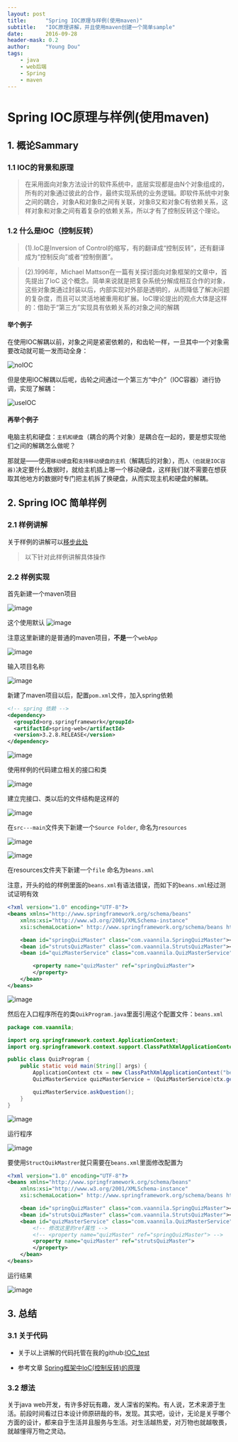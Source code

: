 ```yaml
---
layout: post
title:      "Spring IOC原理与样例(使用maven)"
subtitle:   "IOC原理讲解，并且使用maven创建一个简单sample"
date:       2016-09-28
header-mask: 0.2
author:     "Young Dou"
tags:
    - java
    - web后端
    - Spring
    - maven
---
```



# Spring IOC原理与样例(使用maven)

## 1. 概论Sammary


### 1.1 IOC的背景和原理

> 在采用面向对象方法设计的软件系统中，底层实现都是由N个对象组成的，所有的对象通过彼此的合作，最终实现系统的业务逻辑。即软件系统中对象之间的耦合，对象A和对象B之间有关联，对象B又和对象C有依赖关系，这样对象和对象之间有着复杂的依赖关系，所以才有了控制反转这个理论。

### 1.2 什么是IOC（控制反转）

> (1).IoC是Inversion of Control的缩写，有的翻译成“控制反转”，还有翻译成为“控制反向”或者“控制倒置”。

> (2).1996年，Michael Mattson在一篇有关探讨面向对象框架的文章中，首先提出了IoC 这个概念。简单来说就是把复杂系统分解成相互合作的对象，这些对象类通过封装以后，内部实现对外部是透明的，从而降低了解决问题的复杂度，而且可以灵活地被重用和扩展。IoC理论提出的观点大体是这样的：借助于“第三方”实现具有依赖关系的对象之间的解耦

#### 举个例子

在使用IOC解耦以前，对象之间是紧密依赖的，和齿轮一样，一旦其中一个对象需要改动就可能一发而动全身：

![noIOC](https://raw.githubusercontent.com/youngdou/youngdou.github.io/master/img/post_imag/2016-09-02/img1.png)

但是使用IOC解耦以后呢，齿轮之间通过一个第三方“中介”（IOC容器）进行协调，实现了解耦：

![useIOC](https://raw.githubusercontent.com/youngdou/youngdou.github.io/master/img/post_imag/2016-09-02/img2.png)

#### 再举个例子
电脑主机和硬盘：`主机和硬盘`（耦合的两个对象）是耦合在一起的，要是想实现他们之间的解耦怎么做呢？

那就是——使用`移动硬盘`和`支持移动硬盘的主机`（解耦后的对象），而`人（也就是IOC容器)`决定要什么数据时，就给主机插上哪一个移动硬盘，这样我们就不需要在想获取其他地方的数据时专门把主机拆了换硬盘，从而实现主机和硬盘的解耦。


## 2. Spring IOC 简单样例

### 2.1 样例讲解

关于样例的讲解可以[移步此处](http://www.open-open.com/lib/view/open1326850984030.html)

> 以下针对此样例讲解具体操作

### 2.2 样例实现

首先新建一个maven项目

![image](https://raw.githubusercontent.com/youngdou/youngdou.github.io/master/img/post_imag/2016-09-02/20160928102511.png)

这个使用默认
![image](https://raw.githubusercontent.com/youngdou/youngdou.github.io/master/img/post_imag/2016-09-02/20160928102247.png)

注意这里新建的是普通的maven项目，**不是**一个`webApp`

![image](https://raw.githubusercontent.com/youngdou/youngdou.github.io/master/img/post_imag/2016-09-02/20160928102307.png)

输入项目名称

![image](https://raw.githubusercontent.com/youngdou/youngdou.github.io/master/img/post_imag/2016-09-02/20160928102336.png)

新建了maven项目以后，配置`pom.xml`文件，加入spring依赖

```xml
<!-- spring 依赖 -->
<dependency>
  <groupId>org.springframework</groupId>
  <artifactId>spring-web</artifactId>
  <version>3.2.8.RELEASE</version>
</dependency>

```

![image](https://raw.githubusercontent.com/youngdou/youngdou.github.io/master/img/post_imag/2016-09-02/20160928102611.png)

使用样例的代码建立相关的接口和类

![image](https://raw.githubusercontent.com/youngdou/youngdou.github.io/master/img/post_imag/2016-09-02/20160928102829.png)

建立完接口、类以后的文件结构是这样的

![image](https://raw.githubusercontent.com/youngdou/youngdou.github.io/master/img/post_imag/2016-09-02/20160928102921.png)

在`src---main`文件夹下新建一个`Source Folder`, 命名为`resources`

![image](https://raw.githubusercontent.com/youngdou/youngdou.github.io/master/img/post_imag/2016-09-02/20160928104519.png)

![image](https://raw.githubusercontent.com/youngdou/youngdou.github.io/master/img/post_imag/2016-09-02/20160928104604.png)

在resources文件夹下新建一个`file` 命名为`beans.xml`

注意，开头的给的样例里面的`beans.xml`有语法错误，而如下的`beans.xml`经过测试证明有效

```xml
<?xml version="1.0" encoding="UTF-8"?>
<beans xmlns="http://www.springframework.org/schema/beans"
	xmlns:xsi="http://www.w3.org/2001/XMLSchema-instance"
	xsi:schemaLocation=" http://www.springframework.org/schema/beans http://www.springframework.org/schema/beans/spring-beans.xsd">

	<bean id="springQuizMaster" class="com.vaannila.SpringQuizMaster"></bean>
	<bean id="strutsQuizMaster" class="com.vaannila.StrutsQuizMaster"></bean>
	<bean id="quizMasterService" class="com.vaannila.QuizMasterService">

		<property name="quizMaster" ref="springQuizMaster">
		</property>
	</bean>
</beans>
```

![image](https://raw.githubusercontent.com/youngdou/youngdou.github.io/master/img/post_imag/2016-09-02/20160928104712.png)

然后在入口程序所在的类`QuikProgram.java`里面引用这个配置文件：`beans.xml`

```java
package com.vaannila;

import org.springframework.context.ApplicationContext;
import org.springframework.context.support.ClassPathXmlApplicationContext;

public class QuizProgram {
	public static void main(String[] args) {
        ApplicationContext ctx = new ClassPathXmlApplicationContext("beans.xml");//读取beans.xml中的内容
		QuizMasterService quizMasterService = (QuizMasterService)ctx.getBean("quizMasterService");

		quizMasterService.askQuestion();
	}
}
```

![image](https://raw.githubusercontent.com/youngdou/youngdou.github.io/master/img/post_imag/2016-09-02/20160928104756.png)

运行程序

![image](https://raw.githubusercontent.com/youngdou/youngdou.github.io/master/img/post_imag/2016-09-02/20160928104827.png)

要使用`StructQuikMastrer`就只需要在`beans.xml`里面修改配置为

```xml
<?xml version="1.0" encoding="UTF-8"?>
<beans xmlns="http://www.springframework.org/schema/beans"
	xmlns:xsi="http://www.w3.org/2001/XMLSchema-instance"
	xsi:schemaLocation=" http://www.springframework.org/schema/beans http://www.springframework.org/schema/beans/spring-beans.xsd">

	<bean id="springQuizMaster" class="com.vaannila.SpringQuizMaster"></bean>
	<bean id="strutsQuizMaster" class="com.vaannila.StrutsQuizMaster"></bean>
	<bean id="quizMasterService" class="com.vaannila.QuizMasterService">
		<!-- 修改这里的ref属性 -->
		<!-- <property name="quizMaster" ref="springQuizMaster"> -->
		<property name="quizMaster" ref="strutsQuizMaster">
		</property>
	</bean>
</beans>
```

运行结果

![image](https://raw.githubusercontent.com/youngdou/youngdou.github.io/master/img/post_imag/2016-09-02/20160928104906.png)




## 3. 总结


### 3.1 关于代码

- 关于以上讲解的代码托管在我的github:[IOC_test](https://github.com/youngdou/code_for_courses/tree/master/DistributedComputing/IOC_test)

- 参考文章
[Spring框架中IoC(控制反转)的原理](http://blog.csdn.net/u012561176/article/details/45974315)

### 3.2 想法

关于java web开发，有许多好玩有趣，发人深省的架构。有人说，艺术来源于生活。前段时间看过日本设计师原研哉的书，发现。其实吧，设计，无论是关乎哪个方面的设计，都来自于生活并且服务与生活。对生活越热爱，对万物也就越敬畏，就越懂得万物之灵动。